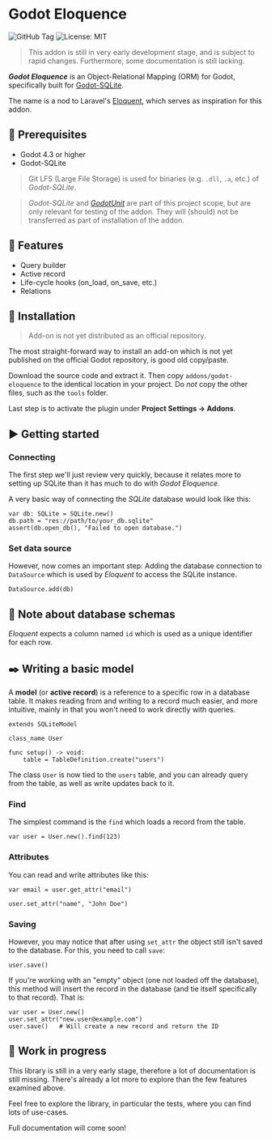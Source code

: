 # Godot Eloquence

![GitHub Tag](https://img.shields.io/github/v/tag/markhj/godot-eloquence?label=version)
![License: MIT](https://img.shields.io/badge/License-MIT-yellow.svg?label=license)

> This addon is still in very early development stage, and is subject to
> rapid changes. Furthermore, some documentation is still lacking.

**_Godot Eloquence_** is an Object-Relational Mapping (ORM) for
Godot, specifically built for
[Godot-SQLite](https://godotengine.org/asset-library/asset/1686).

The name is a nod to Laravel's
[Eloquent](https://laravel.com/docs/11.x/eloquent), which serves
as inspiration for this addon.

## 💫 Prerequisites

- Godot 4.3 or higher
- Godot-SQLite

> Git LFS (Large File Storage) is used for binaries
> (e.g. ``.dll``, ``.a``, etc.) of _Godot-SQLite_.

> _Godot-SQLite_ and 
> [_GodotUnit_](https://github.com/markhj/godot-unit) 
> are part of this project scope,
> but are only relevant for testing of the addon. They will (should)
> not be transferred as part of installation of the addon.

## 🌿 Features

- Query builder
- Active record
- Life-cycle hooks (on_load, on_save, etc.)
- Relations

## 🚀 Installation

> Add-on is not yet distributed as an official repository.

The most straight-forward way to install an add-on which is not yet published
on the official Godot repository, is good old copy/paste.

Download the source code and extract it.
Then copy ``addons/godot-eloquence`` to the identical location in your project.
Do _not_ copy the other files, such as the ``tools`` folder.

Last step is to activate the plugin under **Project Settings &rarr; Addons**.

## ▶️ Getting started

### Connecting

The first step we'll just review very quickly, because it relates more
to setting up SQLite than it has much to do with _Godot Eloquence_.

A very basic way of connecting the _SQLite_ database would look like this:

````GDScript
var db: SQLite = SQLite.new()
db.path = "res://path/to/your_db.sqlite"
assert(db.open_db(), "Failed to open database.")
````

### Set data source

However, now comes an important step: Adding the database connection
to ``DataSource`` which is used by _Eloquent_ to access the SQLite instance.

````GDScript
DataSource.add(db)
````

## 💾 Note about database schemas

_Eloquent_ expects a column named ``id`` which is used as a unique identifier
for each row.

## ✒️ Writing a basic model

A **model** (or **active record**) is a reference to a specific row in a 
database table. It makes reading from and writing to a record much easier,
and more intuitive, mainly in that you won't need to work directly with queries.

````GDScript
extends SQLiteModel

class_name User

func setup() -> void:
	table = TableDefinition.create("users")
````

The class ``User`` is now tied to the ``users`` table, and you can already
query from the table, as well as write updates back to it.

### Find

The simplest command is the ``find`` which loads a record from the table.

````GDScript
var user = User.new().find(123)
````

### Attributes

You can read and write attributes like this:

````GDScript
var email = user.get_attr("email")

user.set_attr("name", "John Doe")
````

### Saving

However, you may notice that after using ``set_attr`` the object still
isn't saved to the database. For this, you need to call ``save``:

````GDScript
user.save()
````

If you're working with an "empty" object (one not loaded off the database),
this method will insert the record in the database
(and tie itself specifically to that record). That is:

````GDScript
var user = User.new()
user.set_attr("new.user@example.com")
user.save()   # Will create a new record and return the ID
````

## 🚧 Work in progress

This library is still in a very early stage, therefore a lot of documentation
is still missing. There's already a lot more to explore than the few features
examined above.

Feel free to explore the library, in particular the tests,
where you can find lots of use-cases.

Full documentation will come soon!
